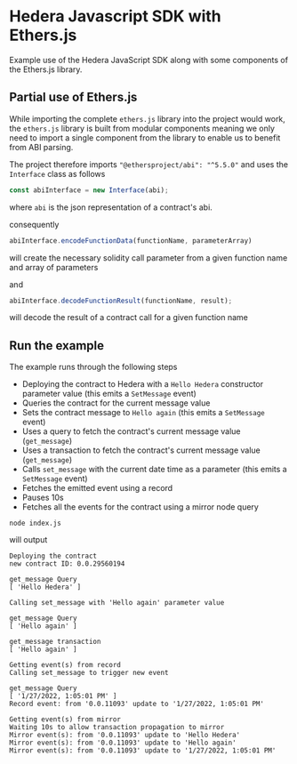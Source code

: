 # Hedera Javascript SDK with Ethers.js

Example use of the Hedera JavaScript SDK along with some components of the Ethers.js library.

## Partial use of Ethers.js

While importing the complete `ethers.js` library into the project would work, the `ethers.js` library is built from modular components meaning we only need to import a single component from the library to enable us to benefit from ABI parsing.

The project therefore imports `"@ethersproject/abi": "^5.5.0"` and uses the `Interface` class as follows

```javascript
const abiInterface = new Interface(abi);
```

where `abi` is the json representation of a contract's abi.

consequently

```javascript
abiInterface.encodeFunctionData(functionName, parameterArray)
```

will create the necessary solidity call parameter from a given function name and array of parameters

and

```javascript
abiInterface.decodeFunctionResult(functionName, result);
```

will decode the result of a contract call for a given function name

## Run the example

The example runs through the following steps
* Deploying the contract to Hedera with a `Hello Hedera` constructor parameter value (this emits a `SetMessage` event)
* Queries the contract for the current message value
* Sets the contract message to `Hello again` (this emits a `SetMessage` event)
* Uses a query to fetch the contract's current message value (`get_message`)
* Uses a transaction to fetch the contract's current message value (`get_message`)
* Calls `set_message` with the current date time as a parameter (this emits a `SetMessage` event)
* Fetches the emitted event using a record
* Pauses 10s
* Fetches all the events for the contract using a mirror node query

```shell
node index.js
```

will output

```shell
Deploying the contract
new contract ID: 0.0.29560194

get_message Query
[ 'Hello Hedera' ]

Calling set_message with 'Hello again' parameter value

get_message Query
[ 'Hello again' ]

get_message transaction
[ 'Hello again' ]

Getting event(s) from record
Calling set_message to trigger new event

get_message Query
[ '1/27/2022, 1:05:01 PM' ]
Record event: from '0.0.11093' update to '1/27/2022, 1:05:01 PM'

Getting event(s) from mirror
Waiting 10s to allow transaction propagation to mirror
Mirror event(s): from '0.0.11093' update to 'Hello Hedera'
Mirror event(s): from '0.0.11093' update to 'Hello again'
Mirror event(s): from '0.0.11093' update to '1/27/2022, 1:05:01 PM'
```
